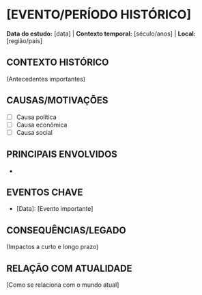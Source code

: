# [EVENTO/PERÍODO HISTÓRICO]
**Data do estudo:** [data] | **Contexto temporal:** [século/anos] | **Local:** [região/país]

## CONTEXTO HISTÓRICO
(Antecedentes importantes)

## CAUSAS/MOTIVAÇÕES
- [ ] Causa política
- [ ] Causa econômica
- [ ] Causa social

## PRINCIPAIS ENVOLVIDOS
- [Personagem]: [Papel/importância]

## EVENTOS CHAVE
- [Data]: [Evento importante]

## CONSEQUÊNCIAS/LEGADO
(Impactos a curto e longo prazo)

## RELAÇÃO COM ATUALIDADE
[Como se relaciona com o mundo atual]